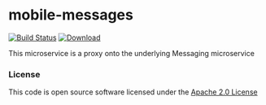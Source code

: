 # mobile-messages

[![Build Status](https://travis-ci.org/hmrc/mobile-messages.svg?branch=master)](https://travis-ci.org/hmrc/mobile-messages) [ ![Download](https://api.bintray.com/packages/hmrc/releases/mobile-messages/images/download.svg) ](https://bintray.com/hmrc/releases/mobile-messages/_latestVersion)

This microservice is a proxy onto the underlying Messaging microservice



### License

This code is open source software licensed under the [Apache 2.0 License]("http://www.apache.org/licenses/LICENSE-2.0.html")